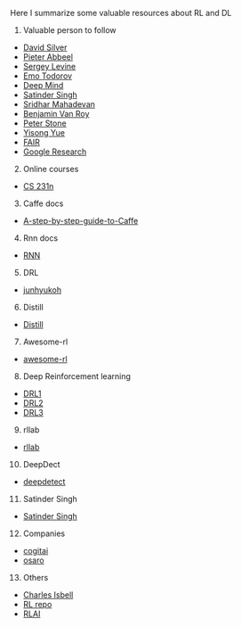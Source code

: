 Here I summarize some valuable resources about RL and DL

1. Valuable person to follow  

  * [David Silver](http://www0.cs.ucl.ac.uk/staff/d.silver/web/Publications.html)  
  * [Pieter Abbeel](https://people.eecs.berkeley.edu/~pabbeel/?_ga=1.64295791.1796457299.1479275086)  
  * [Sergey Levine](https://people.eecs.berkeley.edu/~svlevine/#sec_pubs)  
  * [Emo Todorov](http://homes.cs.washington.edu/~todorov/papers.html)  
  * [Deep Mind](https://deepmind.com/research/publications/)
  * [Satinder Singh](http://web.eecs.umich.edu/~baveja/)
  * [Sridhar Mahadevan](https://people.cs.umass.edu/~mahadeva/Site/Papers.html)
  * [Benjamin Van Roy](http://web.stanford.edu/~bvr/)
  * [Peter Stone](http://www.cs.utexas.edu/~pstone/Papers/bib2html/)
  * [Yisong Yue](http://www.yisongyue.com)
  * [FAIR](https://research.fb.com/blog/)
  * [Google Research](https://research.googleblog.com)
  
2. Online courses  

  * [CS 231n](http://cs231n.stanford.edu/)  

3. Caffe docs  

  * [A-step-by-step-guide-to-Caffe](http://shengshuyang.github.io/A-step-by-step-guide-to-Caffe.html)  

4. Rnn docs  

  * [RNN](http://www.wildml.com/2015/09/recurrent-neural-networks-tutorial-part-1-introduction-to-rnns/)  

5. DRL  

  * [junhyukoh](https://github.com/junhyukoh/deep-reinforcement-learning-papers)

6. Distill
  * [Distill](http://distill.pub/)

7. Awesome-rl  
  * [awesome-rl](https://github.com/aikorea/awesome-rl/tree/master)

8. Deep Reinforcement learning  
  * [DRL1](https://github.com/muupan/deep-reinforcement-learning-papers)
  * [DRL2](https://github.com/junhyukoh/deep-reinforcement-learning-papers.git)
  * [DRL3](https://github.com/andrewliao11/Deep-Reinforcement-Learning-Survey.git)

9. rllab
  * [rllab](https://github.com/openai/rllab)
  
10. DeepDect
  * [deepdetect](https://deepdetect.com/)
  
11. Satinder Singh 
  * [Satinder Singh ](http://umichrl.pbworks.com/w/page/7597583/FrontPage)
  
12. Companies
  * [cogitai](http://www.cogitai.com/)
  * [osaro](http://www.osaro.com/)
  
13. Others
  * [Charles Isbell](http://www.cc.gatech.edu/classes/AY2009/cs7641_spring/)
  * [RL repo](http://www-anw.cs.umass.edu/rlr/)
  * [RLAI](http://incompleteideas.net/rlai.cs.ualberta.ca/RLAI/rlai.html)
